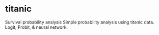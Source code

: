 # titanic
Survival probability analysis
Simple probability analysis using titanic data. Logit, Probit, & neural network.
